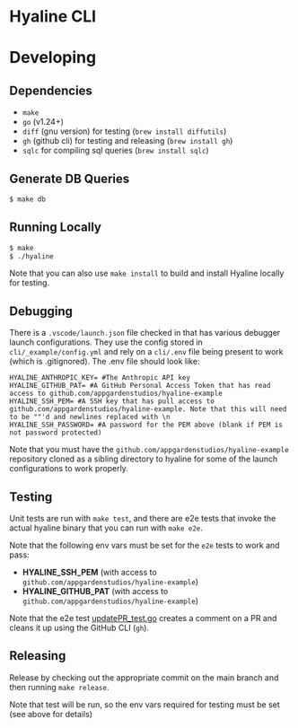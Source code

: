 # Hyaline CLI

# Developing

## Dependencies

* `make`
* `go` (v1.24+)
* `diff` (gnu version) for testing (`brew install diffutils`)
* `gh` (github cli) for testing and releasing (`brew install gh`)
* `sqlc` for compiling sql queries (`brew install sqlc`)

## Generate DB Queries
```sh
$ make db
```

## Running Locally
```sh
$ make
$ ./hyaline
```

Note that you can also use `make install` to build and install Hyaline locally for testing.

## Debugging
There is a `.vscode/launch.json` file checked in that has various debugger launch configurations. They use the config stored in `cli/_example/config.yml` and rely on a `cli/.env` file being present to work (which is .gitignored). The .env file should look like:

```
HYALINE_ANTHROPIC_KEY= #The Anthropic API key
HYALINE_GITHUB_PAT= #A GitHub Personal Access Token that has read access to github.com/appgardenstudios/hyaline-example
HYALINE_SSH_PEM= #A SSH key that has pull access to github.com/appgardenstudios/hyaline-example. Note that this will need to be ""'d and newlines replaced with \n
HYALINE_SSH_PASSWORD= #A password for the PEM above (blank if PEM is not password protected)
```

Note that you must have the `github.com/appgardenstudios/hyaline-example` repository cloned as a sibling directory to hyaline for some of the launch configurations to work properly.

## Testing
Unit tests are run with `make test`, and there are e2e tests that invoke the actual hyaline binary that you can run with `make e2e`.

Note that the following env vars must be set for the `e2e` tests to work and pass:
* **HYALINE_SSH_PEM** (with access to `github.com/appgardenstudios/hyaline-example`)
* **HYALINE_GITHUB_PAT** (with access to `github.com/appgardenstudios/hyaline-example`)

Note that the e2e test [updatePR_test.go](./e2e/updatePR_test.go) creates a comment on a PR and cleans it up using the GitHub CLI (`gh`).

## Releasing
Release by checking out the appropriate commit on the main branch and then running `make release`.

Note that test will be run, so the env vars required for testing must be set (see above for details)